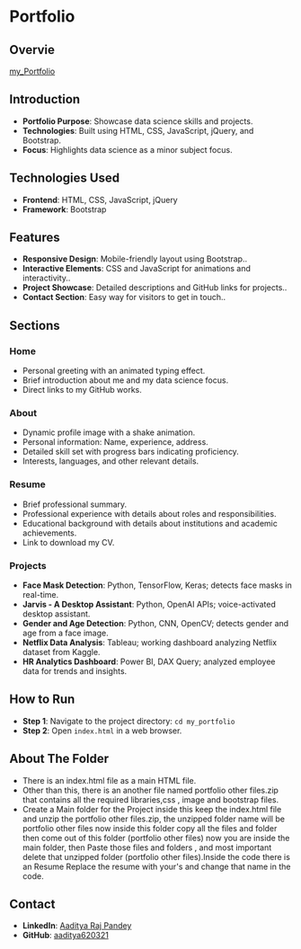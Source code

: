 # Portfolio
## Overvie
[my_Portfolio](https://myportfolio2628.netlify.app/)

## Introduction
- **Portfolio Purpose**: Showcase data science skills and projects.
- **Technologies**: Built using HTML, CSS, JavaScript, jQuery, and Bootstrap.
- **Focus**: Highlights data science as a minor subject focus.

## Technologies Used
- **Frontend**: HTML, CSS, JavaScript, jQuery
- **Framework**: Bootstrap

## Features
- **Responsive Design**: Mobile-friendly layout using Bootstrap..
- **Interactive Elements**: CSS and JavaScript for animations and interactivity..
- **Project Showcase**: Detailed descriptions and GitHub links for projects..
- **Contact Section**: Easy way for visitors to get in touch..

## Sections

### Home
- Personal greeting with an animated typing effect.
- Brief introduction about me and my data science focus.
- Direct links to my GitHub works.

### About
- Dynamic profile image with a shake animation.
- Personal information: Name, experience, address.
- Detailed skill set with progress bars indicating proficiency.
- Interests, languages, and other relevant details.

### Resume
- Brief professional summary.
- Professional experience with details about roles and responsibilities.
- Educational background with details about institutions and academic achievements.
- Link to download my CV.

### Projects
- **Face Mask Detection**: Python, TensorFlow, Keras; detects face masks in real-time.
- **Jarvis - A Desktop Assistant**: Python, OpenAI APIs; voice-activated desktop assistant.
- **Gender and Age Detection**: Python, CNN, OpenCV; detects gender and age from a face image.
- **Netflix Data Analysis**: Tableau; working dashboard analyzing Netflix dataset from Kaggle.
- **HR Analytics Dashboard**: Power BI, DAX Query; analyzed employee data for trends and insights.

## How to Run
- **Step 1**: Navigate to the project directory: `cd my_portfolio`
- **Step 2**: Open `index.html` in a web browser.
  
## About The Folder 

- There is an index.html file as a main HTML file.
- Other than this, there is an another file named portfolio other files.zip that contains all the required libraries,css , image and bootstrap files.
- Create a Main folder for the Project inside this keep the index.html file and unzip the portfolio other files.zip, the unzipped folder name will be portfolio 
  other files now inside this folder copy all the files and folder then come out of this folder (portfolio other files) now you are inside the main folder, then 
  Paste those files and folders , and most important delete that unzipped folder (portfolio other files).Inside the code there is an Resume Replace the resume with   your's and change that name in the code.

## Contact
- **LinkedIn**: [Aaditya Raj Pandey](https://www.linkedin.com/in/aaditya-raj-pandey-865288244/)
- **GitHub**: [aaditya620321](https://github.com/aaditya620321)
